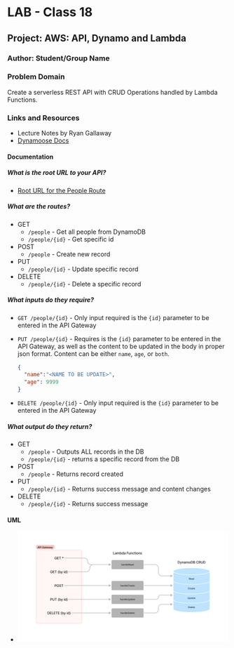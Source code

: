 # LAB - Class 18

## Project: AWS: API, Dynamo and Lambda

### Author: Student/Group Name

### Problem Domain

Create a serverless REST API with CRUD Operations handled by Lambda Functions.

### Links and Resources

- Lecture Notes by Ryan Gallaway
- [Dynamoose Docs](https://dynamoosejs.com/guide/Model)

#### Documentation

##### What is the root URL to your API?

- [Root URL for the People Route](https://dncy939u57.execute-api.us-west-2.amazonaws.com/dev/people)

##### What are the routes?

- GET
  - `/people` - Get all people from DynamoDB
  - `/people/{id}` - Get specific id
- POST
  - `/people` - Create new record
- PUT
  - `/people/{id}` - Update specific record
- DELETE
  - `/people/{id}` - Delete a specific record

##### What inputs do they require?

- `GET /people/{id}` - Only input required is the `{id}` parameter to be entered in the API Gateway
- `PUT /people/{id}` - Requires is the `{id}` parameter to be entered in the API Gateway, as well as the content to be updated in the body in proper json format. Content can be either `name`, `age`, or `both`.

  ``` json
  {
    "name":"<NAME TO BE UPDATE>",
    "age": 9999
  }
  ```

- `DELETE /people/{id}` - Only input required is the `{id}` parameter to be entered in the API Gateway

##### What output do they return?

- GET
  - `/people` - Outputs ALL records in the DB
  - `/people/{id}` - returns a specific record from the DB
- POST
  - `/people` - Returns record created
- PUT
  - `/people/{id}` - Returns success message and content changes
- DELETE
  - `/people/{id}` - Returns success message

#### UML

- ![UML](./uml.png)
